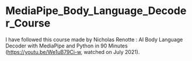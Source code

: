 # MediaPipe_Body_Language_Decoder_Course

I have followed this course made by Nicholas Renotte : AI Body Language Decoder with MediaPipe and Python in 90 Minutes (https://youtu.be/We1uB79Ci-w, watched on July 2021).
